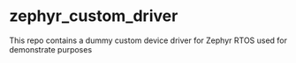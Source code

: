 # zephyr_custom_driver
This repo contains a dummy custom device driver for Zephyr RTOS used for demonstrate purposes
